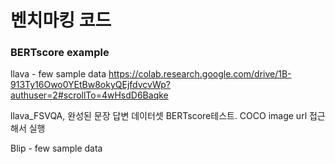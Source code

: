 # 벤치마킹 코드

### BERTscore example

llava - few sample data
https://colab.research.google.com/drive/1B-913Ty16Owo0YEtBw8okyQEjfdvcvWp?authuser=2#scrollTo=4wHsdD6Baqke

llava_FSVQA, 완성된 문장 답변 데이터셋 BERTscore테스트. COCO image url 접근해서 실행


Blip - few sample data

